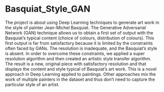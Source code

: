 # Basquiat_Style_GAN
The project is about using Deep Learning techniques to generate art work in the style of painter Jean-Michel Basquiat. The Generative Adversarial Network (GAN) technique allows us to obtain a first set of output with the Basquiat’s typical content (choice of colours, distribution of colours). This first output is far from satisfactory because it is limited by the constraints often faced by GANs. The resolution is inadequate, and the Basquiat’s style is absent. In order to overcome these constraints, we applied a super resolution algorithm and then created an artistic style transfer algorithm. The result is a new, original piece with satisfactory resolution and that displays the content and style typical of Basquiat’s art work. This is a novel approach in Deep Learning applied to paintings. Other approaches mix the work of multiple painters in the dataset and thus don’t need to capture the particular style of an artist. 
